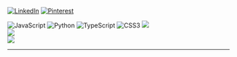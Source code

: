 
[![LinkedIn](https://img.shields.io/badge/LinkedIn-%230077B5.svg?logo=linkedin&logoColor=white)](https://linkedin.com/in/sajad-soornisofla-88674a25a) [![Pinterest](https://img.shields.io/badge/Pinterest-%23E60023.svg?logo=Pinterest&logoColor=white)](https://pinterest.com/sajadsoorni) 

![JavaScript](https://img.shields.io/badge/javascript-%23323330.svg?style=for-the-badge&logo=javascript&logoColor=%23F7DF1E) ![Python](https://img.shields.io/badge/python-3670A0?style=for-the-badge&logo=python&logoColor=ffdd54) ![TypeScript](https://img.shields.io/badge/typescript-%23007ACC.svg?style=for-the-badge&logo=typescript&logoColor=white) ![CSS3](https://img.shields.io/badge/css3-%231572B6.svg?style=for-the-badge&logo=css3&logoColor=white)
![](https://github-readme-stats.vercel.app/api?username=sajadsoorni&theme=dark&hide_border=false&include_all_commits=true&count_private=false)<br/>
![](https://github-readme-streak-stats.herokuapp.com/?user=sajadsoorni&theme=dark&hide_border=false)<br/>
![](https://github-readme-stats.vercel.app/api/top-langs/?username=sajadsoorni&theme=dark&hide_border=false&include_all_commits=true&count_private=false&layout=compact)

---

<!-- Proudly created with GPRM ( https://gprm.itsvg.in ) -->
